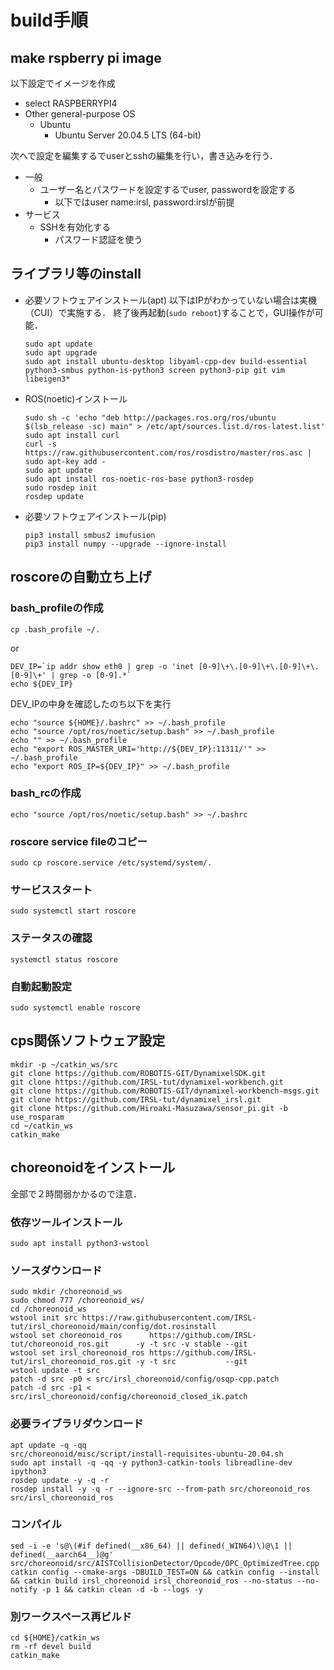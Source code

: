 # build手順

## make rspberry pi image
以下設定でイメージを作成
- select RASPBERRYPI4
- Other general-purpose OS
    - Ubuntu
        - Ubuntu Server 20.04.5 LTS (64-bit)


次へで設定を編集するでuserとsshの編集を行い，書き込みを行う．
- 一般
    - ユーザー名とパスワードを設定するでuser, passwordを設定する
        - 以下ではuser name:irsl, password:irslが前提
- サービス
    - SSHを有効化する
        - パスワード認証を使う

## ライブラリ等のinstall 
- 必要ソフトウェアインストール(apt)
    以下はIPがわかっていない場合は実機（CUI）で実施する．
    終了後再起動(```sudo reboot```)することで，GUI操作が可能．
    ```
    sudo apt update
    sudo apt upgrade
    sudo apt install ubuntu-desktop libyaml-cpp-dev build-essential python3-smbus python-is-python3 screen python3-pip git vim libeigen3*
    ```
- ROS(noetic)インストール
    ```
    sudo sh -c 'echo "deb http://packages.ros.org/ros/ubuntu $(lsb_release -sc) main" > /etc/apt/sources.list.d/ros-latest.list'
    sudo apt install curl
    curl -s https://raw.githubusercontent.com/ros/rosdistro/master/ros.asc | sudo apt-key add -
    sudo apt update
    sudo apt install ros-noetic-ros-base python3-rosdep
    sudo rosdep init
    rosdep update
    ```
- 必要ソフトウェアインストール(pip)
    ```
    pip3 install smbus2 imufusion
    pip3 install numpy --upgrade --ignore-install
    ```
## roscoreの自動立ち上げ
### bash_profileの作成
```cp .bash_profile ~/.```

or

```
DEV_IP=`ip addr show eth0 | grep -o 'inet [0-9]\+\.[0-9]\+\.[0-9]\+\.[0-9]\+' | grep -o [0-9].*`
echo ${DEV_IP}
```

DEV_IPの中身を確認したのち以下を実行
```
echo "source ${HOME}/.bashrc" >> ~/.bash_profile
echo "source /opt/ros/noetic/setup.bash" >> ~/.bash_profile
echo "" >> ~/.bash_profile
echo "export ROS_MASTER_URI='http://${DEV_IP}:11311/'" >> ~/.bash_profile
echo "export ROS_IP=${DEV_IP}" >> ~/.bash_profile
```
### bash_rcの作成
```
echo "source /opt/ros/noetic/setup.bash" >> ~/.bashrc
```
### roscore service fileのコピー
```sudo cp roscore.service /etc/systemd/system/.```
### サービススタート
```sudo systemctl start roscore```
### ステータスの確認
```systemctl status roscore```
### 自動起動設定
```sudo systemctl enable roscore```

## cps関係ソフトウェア設定
```
mkdir -p ~/catkin_ws/src
git clone https://github.com/ROBOTIS-GIT/DynamixelSDK.git
git clone https://github.com/IRSL-tut/dynamixel-workbench.git
git clone https://github.com/ROBOTIS-GIT/dynamixel-workbench-msgs.git
git clone https://github.com/IRSL-tut/dynamixel_irsl.git
git clone https://github.com/Hiroaki-Masuzawa/sensor_pi.git -b use_rosparam
cd ~/catkin_ws
catkin_make
```

## choreonoidをインストール
全部で２時間弱かかるので注意．
### 依存ツールインストール
```
sudo apt install python3-wstool
```
### ソースダウンロード
```
sudo mkdir /choreonoid_ws
sudo chmod 777 /choreonoid_ws/
cd /choreonoid_ws
wstool init src https://raw.githubusercontent.com/IRSL-tut/irsl_choreonoid/main/config/dot.rosinstall 
wstool set choreonoid_ros      https://github.com/IRSL-tut/choreonoid_ros.git      -y -t src -v stable --git
wstool set irsl_choreonoid_ros https://github.com/IRSL-tut/irsl_choreonoid_ros.git -y -t src           --git
wstool update -t src
patch -d src -p0 < src/irsl_choreonoid/config/osqp-cpp.patch
patch -d src -p1 < src/irsl_choreonoid/config/choreonoid_closed_ik.patch
```
### 必要ライブラリダウンロード
```
apt update -q -qq
src/choreonoid/misc/script/install-requisites-ubuntu-20.04.sh
sudo apt install -q -qq -y python3-catkin-tools libreadline-dev ipython3
rosdep update -y -q -r
rosdep install -y -q -r --ignore-src --from-path src/choreonoid_ros src/irsl_choreonoid_ros
```
### コンパイル
```
sed -i -e 's@\(#if defined(__x86_64) || defined(_WIN64)\)@\1 || defined(__aarch64__)@g' src/choreonoid/src/AISTCollisionDetector/Opcode/OPC_OptimizedTree.cpp
catkin config --cmake-args -DBUILD_TEST=ON && catkin config --install && catkin build irsl_choreonoid irsl_choreonoid_ros --no-status --no-notify -p 1 && catkin clean -d -b --logs -y
```
### 別ワークスペース再ビルド
```
cd ${HOME}/catkin_ws
rm -rf devel build
catkin_make
```